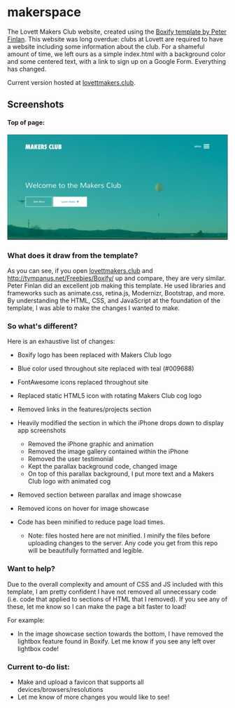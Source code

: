 # makerspace
The Lovett Makers Club website, created using the [Boxify template by Peter Finlan](http://tympanus.net/codrops/2015/01/27/freebie-boxify-one-page-website-template/). This website was long overdue: clubs at Lovett are required to have a website including some information about the club. For a shameful amount of time, we left ours as a simple index.html with a background color and some centered text, with a link to sign up on a Google Form. Everything has changed.

Current version hosted at [lovettmakers.club](http://lovettmakers.club).

## Screenshots

#### Top of page:
![makerspace](https://github.com/anthonyrom/lovettmakers.club/blob/master/github-screenshots/makerspace.png)

### What does it draw from the template?
As you can see, if you open [lovettmakers.club](http://lovettmakers.club) and http://tympanus.net/Freebies/Boxify/ up and compare, they are very similar. Peter Finlan did an excellent job making this template. He used libraries and frameworks such as animate.css, retina.js, Modernizr, Bootstrap, and more. By understanding the HTML, CSS, and JavaScript at the foundation of the template, I was able to make the changes I wanted to make.

### So what's different?
Here is an exhaustive list of changes:

- Boxify logo has been replaced with Makers Club logo

- Blue color used throughout site replaced with teal (#009688)

- FontAwesome icons replaced throughout site

- Replaced static HTML5 icon with rotating Makers Club cog logo

- Removed links in the features/projects section

- Heavily modified the section in which the iPhone drops down to display app screenshots
  - Removed the iPhone graphic and animation
  - Removed the image gallery contained within the iPhone
  - Removed the user testimonial
  - Kept the parallax background code, changed image
  - On top of this parallax background, I put more text and a Makers Club logo with animated cog
  
- Removed section between parallax and image showcase

- Removed icons on hover for image showcase

- Code has been minified to reduce page load times. 
  - Note: files hosted here are not minified. I minify the files before uploading changes to the server. Any code you get from this repo will be beautifully formatted and legible.

### Want to help?
Due to the overall complexity and amount of CSS and JS included with this template, I am pretty confident I have not removed all unnecessary code (i.e. code that applied to sections of HTML that I removed). If you see any of these, let me know so I can make the page a bit faster to load!

For example:

- In the image showcase section towards the bottom, I have removed the lightbox feature found in Boxify. Let me know if you see any left over lightbox code!

### Current to-do list:
- Make and upload a favicon that supports all devices/browsers/resolutions
- Let me know of more changes you would like to see!
